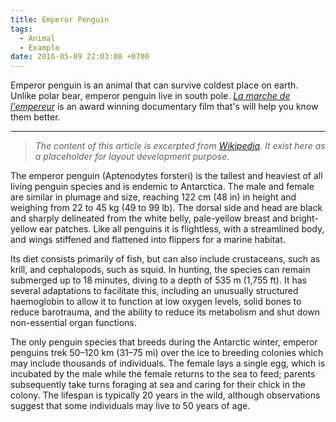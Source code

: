 ```yaml
---
title: Emperor Penguin
tags:
  - Animal
  - Example
date: 2016-05-09 22:03:08 +0700
---
```


Emperor penguin is an animal that can survive coldest place on earth. Unlike polar bear, emperor penguin live in south pole. _[La marche de l'empereur][march of emperor]_ is an award winning documentary film that's will help you know them better.

---

> *The content of this article is excerpted from [Wikipedia][wiki emperor penguin]. It exist here as a placeholder for layout development purpose.*

The emperor penguin (Aptenodytes forsteri) is the tallest and heaviest of all living penguin species and is endemic to Antarctica. The male and female are similar in plumage and size, reaching 122 cm (48 in) in height and weighing from 22 to 45 kg (49 to 99 lb). The dorsal side and head are black and sharply delineated from the white belly, pale-yellow breast and bright-yellow ear patches. Like all penguins it is flightless, with a streamlined body, and wings stiffened and flattened into flippers for a marine habitat.

Its diet consists primarily of fish, but can also include crustaceans, such as krill, and cephalopods, such as squid. In hunting, the species can remain submerged up to 18 minutes, diving to a depth of 535 m (1,755 ft). It has several adaptations to facilitate this, including an unusually structured haemoglobin to allow it to function at low oxygen levels, solid bones to reduce barotrauma, and the ability to reduce its metabolism and shut down non-essential organ functions.

The only penguin species that breeds during the Antarctic winter, emperor penguins trek 50–120 km (31–75 mi) over the ice to breeding colonies which may include thousands of individuals. The female lays a single egg, which is incubated by the male while the female returns to the sea to feed; parents subsequently take turns foraging at sea and caring for their chick in the colony. The lifespan is typically 20 years in the wild, although observations suggest that some individuals may live to 50 years of age.


[wiki emperor penguin]: //en.wikipedia.org/wiki/Emperor_penguin
[march of emperor]: //www.imdb.com/title/tt0428803/

